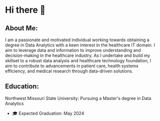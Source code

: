 # Hi there 👋

## About Me:

I am a passionate and motivated individual working towards obtaining a degree in Data Analytics with a keen interest in the healthcare IT domain. I aim to leverage data and information to improve understanding and decision-making in the healthcare industry. As I undertake and build my skillset to a robust data analysis and healthcare technology foundation, I aim to contribute to advancements in patient care, health systems efficiency, and medical research through data-driven solutions.

## Education:

Northwest Missouri State University: Pursuing a Master's degree in Data Analytics
- 🎓 Expected Graduation: May 2024


